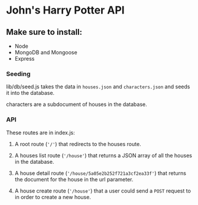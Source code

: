 
# John's Harry Potter API

## Make sure to install: 

- Node
- MongoDB and Mongoose
- Express


### Seeding

lib/db/seed.js takes the data in
`houses.json` and `characters.json` and seeds it into the database.

characters are a subdocument of houses in the database.


### API

These routes are in index.js:

1. A root route (`'/'`) that redirects to the houses route.

2. A houses list route (`'/house'`) that returns a JSON array of all the houses
   in the database.

3. A house detail route (`'/house/5a05e2b252f721a3cf2ea33f'`) that returns the
   document for the house in the url parameter.

4. A house create route (`'/house'`) that a user could send a `POST` request to
   in order to create a new house.



